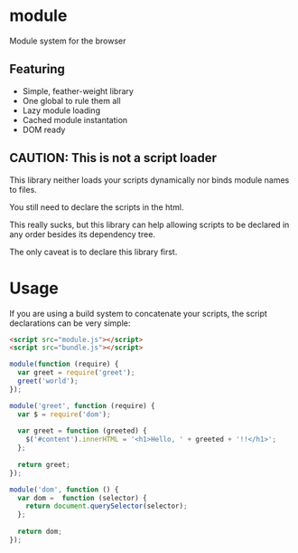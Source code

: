 module
======

Module system for the browser

Featuring
---------

*   Simple, feather-weight library
*   One global to rule them all
*   Lazy module loading
*   Cached module instantation
*   DOM ready 

CAUTION: This is not a script loader
------------------------------------

This library neither loads your scripts dynamically nor binds module names to
files.

You still need to declare the scripts in the html.

This really sucks, but this library can help allowing scripts to be declared
in any order besides its dependency tree.

The only caveat is to declare this library first.

Usage
=====

If you are using a build system to concatenate your scripts, the script
declarations can be very simple:

```html
<script src="module.js"></script>
<script src="bundle.js"></script>
```

```js
module(function (require) {
  var greet = require('greet');
  greet('world');
});

module('greet', function (require) {
  var $ = require('dom');
    
  var greet = function (greeted) {
    $('#content').innerHTML = '<h1>Hello, ' + greeted + '!!</h1>';
  };
  
  return greet;
});

module('dom', function () {
  var dom =  function (selector) {
    return document.querySelector(selector);
  };
  
  return dom;
});
```
